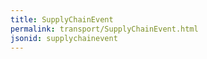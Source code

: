 ```yaml
---
title: SupplyChainEvent
permalink: transport/SupplyChainEvent.html
jsonid: supplychainevent
---
```

